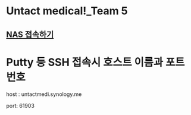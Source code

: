# Untact medical!_Team 5

## [NAS 접속하기](http://QuickConnect.to/UntactMedical-team5)

# Putty 등 SSH 접속시 호스트 이름과 포트 번호

host : untactmedi.synology.me

port: 61903
